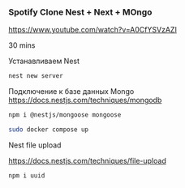 ### Spotify Clone Nest + Next + MOngo 
https://www.youtube.com/watch?v=A0CfYSVzAZI 

30 mins

Устанавливаем Nest 
```bash
nest new server

``` 

Подключение к базе данных Mongo 
https://docs.nestjs.com/techniques/mongodb

```bash
npm i @nestjs/mongoose mongoose
```
```bash
sudo docker compose up

```

Nest file upload 

https://docs.nestjs.com/techniques/file-upload 

```bash
npm i uuid
```


